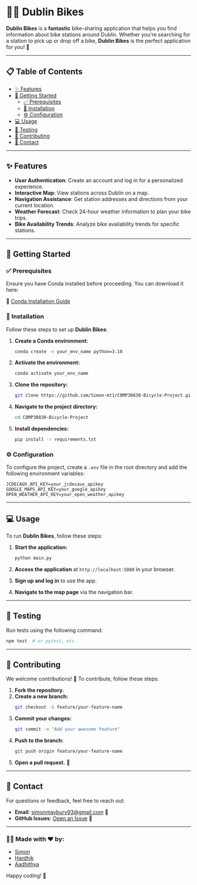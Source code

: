 # 🚴‍♂️ Dublin Bikes

**Dublin Bikes** is a **fantastic** bike-sharing application that helps you find information about bike stations around Dublin. Whether you're searching for a station to pick up or drop off a bike, **Dublin Bikes** is the perfect application for you! 🎉

---

## 📋 Table of Contents

- [✨ Features](#-features)
- [🚀 Getting Started](#-getting-started)
  - [✅ Prerequisites](#-prerequisites)
  - [🔧 Installation](#-installation)
  - [⚙️ Configuration](#-configuration)
- [💻 Usage](#-usage)
- [🧪 Testing](#-testing)
- [🤝 Contributing](#-contributing)
- [📧 Contact](#-contact)

---

## ✨ Features

- **User Authentication**: Create an account and log in for a personalized experience.
- **Interactive Map**: View stations across Dublin on a map.
- **Navigation Assistance**: Get station addresses and directions from your current location.
- **Weather Forecast**: Check 24-hour weather information to plan your bike trips.
- **Bike Availability Trends**: Analyze bike availability trends for specific stations.

---

## 🚀 Getting Started

### ✅ Prerequisites

Ensure you have Conda installed before proceeding. You can download it here:

🔗 [Conda Installation Guide](https://www.anaconda.com/docs/getting-started/miniconda/install)

### 🔧 Installation

Follow these steps to set up **Dublin Bikes**:

1. **Create a Conda environment:**
   ```bash
   conda create -n your_env_name python=3.10
   ```

2. **Activate the environment:**
   ```bash
   conda activate your_env_name
   ```

3. **Clone the repository:**
   ```bash
   git clone https://github.com/Simon-mt1/COMP30830-Bicycle-Project.git
   ```

4. **Navigate to the project directory:**
   ```bash
   cd COMP30830-Bicycle-Project
   ```

5. **Install dependencies:**
   ```bash
   pip install -r requirements.txt
   ```

### ⚙️ Configuration

To configure the project, create a `.env` file in the root directory and add the following environment variables:

```env
JCDECAUX_API_KEY=your_jcdecaux_apikey
GOOGLE_MAPS_API_KEY=your_google_apikey
OPEN_WEATHER_API_KEY=your_open_weather_apikey
```

---

## 💻 Usage

To run **Dublin Bikes**, follow these steps:

1. **Start the application:**
   ```bash
   python main.py
   ```

2. **Access the application** at `http://localhost:5000` in your browser.

3. **Sign up and log in** to use the app.

4. **Navigate to the map page** via the navigation bar.

---

## 🧪 Testing

Run tests using the following command:

```bash
npm test  # or pytest, etc.
```

---

## 🤝 Contributing

We welcome contributions! 🎉 To contribute, follow these steps:

1. **Fork the repository.**
2. **Create a new branch:**
   ```bash
   git checkout -b feature/your-feature-name
   ```
3. **Commit your changes:**
   ```bash
   git commit -m "Add your awesome feature"
   ```
4. **Push to the branch:**
   ```bash
   git push origin feature/your-feature-name
   ```
5. **Open a pull request.** 🚀

---

## 📧 Contact

For questions or feedback, feel free to reach out:

- **Email**: simonmaybury93@gmail.com 📩
- **GitHub Issues**: [Open an Issue](https://github.com/Simon-mt1/COMP30830-Bicycle-Project/issues) 🐛

---

### 👨‍💻 Made with ❤️ by:

- [Simon](https://github.com/Simon-mt1)
- [Hardhik](https://github.com/hardhik1007-lab)
- [Aadhithya](https://github.com/AadhithyaGanesh)

Happy coding! 🚀

